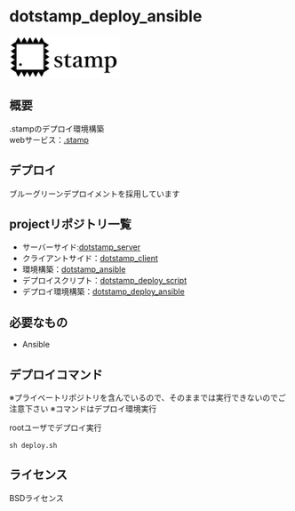 # dotstamp_deploy_ansible

<img src="https://raw.githubusercontent.com/wheatandcat/dotstamp_client/master/dist/images/common/about.png" data-canonical-src="https://raw.githubusercontent.com/wheatandcat/dotstamp_client/master/dist/images/common/about.png" width="200" />

## 概要
.stampのデプロイ環境構築　  
webサービス：[.stamp](http://dotstamp.com/)

## デプロイ
ブルーグリーンデプロイメントを採用しています

## projectリポジトリ一覧
* サーバーサイド:[dotstamp_server](https://github.com/wheatandcat/dotstamp_server)
* クライアントサイド：[dotstamp_client](https://github.com/wheatandcat/dotstamp_client)
* 環境構築：[dotstamp_ansible](https://github.com/wheatandcat/dotstamp_ansible)
* デプロイスクリプト：[dotstamp_deploy_script](https://github.com/wheatandcat/dotstamp_deploy_script)
* デプロイ環境構築：[dotstamp_deploy_ansible](https://github.com/wheatandcat/dotstamp_deploy_ansible)

## 必要なもの
* Ansible

## デプロイコマンド
※プライベートリポジトリを含んでいるので、そのままでは実行できないのでご注意下さい
※コマンドはデプロイ環境実行

rootユーザでデプロイ実行
```
sh deploy.sh
```
## ライセンス
BSDライセンス
